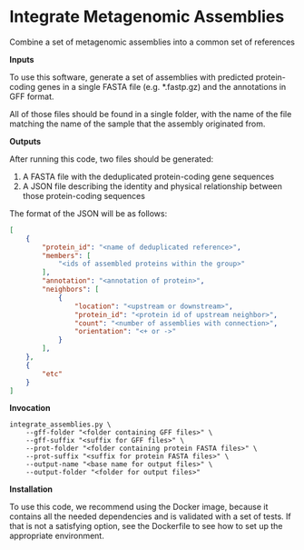 # Integrate Metagenomic Assemblies

Combine a set of metagenomic assemblies into a common set of references

**Inputs**

To use this software, generate a set of assemblies with predicted protein-coding
genes in a single FASTA file (e.g. *.fastp.gz) and the annotations in GFF format.

All of those files should be found in a single folder, with the name of the file
matching the name of the sample that the assembly originated from. 


**Outputs**

After running this code, two files should be generated:

  1. A FASTA file with the deduplicated protein-coding gene sequences
  2. A JSON file describing the identity and physical relationship between
  those protein-coding sequences

The format of the JSON will be as follows:

``` json
[
    {
        "protein_id": "<name of deduplicated reference>",
        "members": [
            "<ids of assembled proteins within the group>"
        ],
        "annotation": "<annotation of protein>",
        "neighbors": [
            {
                "location": "<upstream or downstream>",
                "protein_id": "<protein id of upstream neighbor>",
                "count": "<number of assemblies with connection>",
                "orientation": "<+ or ->"
            }
        ],
    },
    {
        "etc"
    }
]
```

**Invocation**

```
integrate_assemblies.py \
    --gff-folder "<folder containing GFF files>" \
    --gff-suffix "<suffix for GFF files>" \
    --prot-folder "<folder containing protein FASTA files>" \
    --prot-suffix "<suffix for protein FASTA files>" \
    --output-name "<base name for output files>" \
    --output-folder "<folder for output files>"
```

**Installation**

To use this code, we recommend using the Docker image, because it contains all the
needed dependencies and is validated with a set of tests. If that is not a satisfying
option, see the Dockerfile to see how to set up the appropriate environment.
